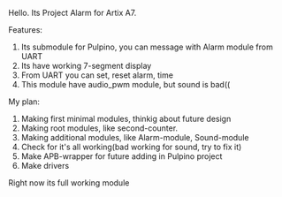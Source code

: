 Hello. Its Project Alarm for Artix A7.

Features:
1. Its submodule for Pulpino, you can message with Alarm module from UART
2. Its have working 7-segment display
3. From UART you can set, reset alarm, time
4. This module have audio_pwm module, but sound is bad((



My plan:

1. Making first minimal modules, thinkig about future design
2. Making root modules, like second-counter.
3. Making additional modules, like Alarm-module, Sound-module
4. Check for it's all working(bad working for sound, try to fix it) 
5. Make APB-wrapper for future adding in Pulpino project
6. Make drivers

Right now its full working module
